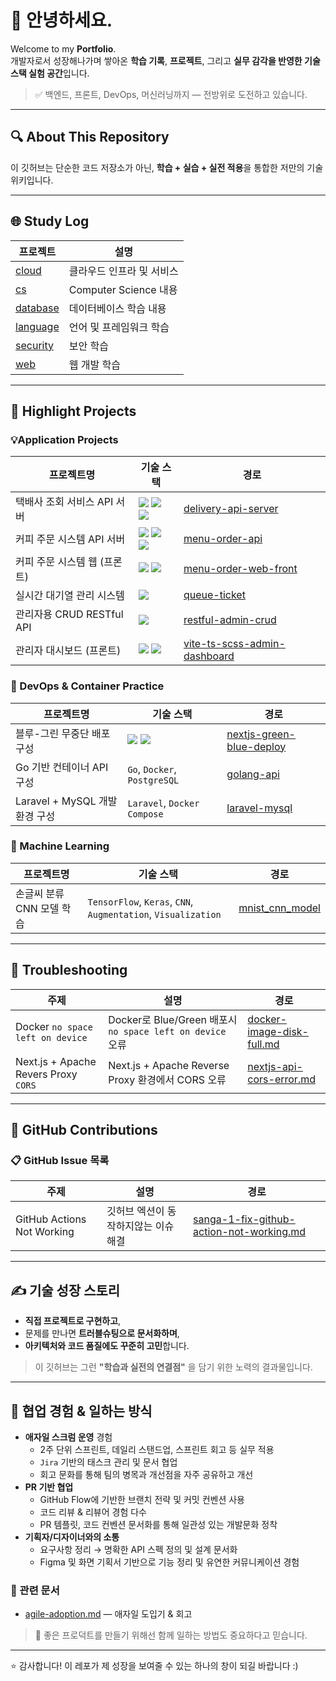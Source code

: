 # 👋 안녕하세요.

Welcome to my **Portfolio**.  
 개발자로서 성장해나가며 쌓아온 **학습 기록**, **프로젝트**, 그리고 **실무 감각을 반영한 기술 스택 실험 공간**입니다.

> ✅ 백엔드, 프론트, DevOps, 머신러닝까지 — 전방위로 도전하고 있습니다.

---

## 🔍 About This Repository

이 깃허브는 단순한 코드 저장소가 아닌, **학습 + 실습 + 실전 적용**을 통합한 저만의 기술 위키입니다.

---

## 🌐 Study Log

| 프로젝트 | 설명 |
|----------|------|
| [cloud](https://github.com/aquaheyday/study-log/tree/main/topics/cloud) | 클라우드 인프라 및 서비스 |
| [cs](https://github.com/aquaheyday/study-log/tree/main/topics/cs) | Computer Science 내용 |
| [database](https://github.com/aquaheyday/study-log/tree/main/topics/database) | 데이터베이스 학습 내용 |
| [language](https://github.com/aquaheyday/study-log/tree/main/topics/language) | 언어 및 프레임워크 학습  |
| [security](https://github.com/aquaheyday/study-log/tree/main/topics/security) | 보안 학습 |
| [web](https://github.com/aquaheyday/study-log/tree/main/topics/web) | 웹 개발 학습 | 

---

## 🚀 Highlight Projects

### 💡Application Projects

| 프로젝트명 | 기술 스택 | 경로 |
|----------|------|-----------|
| 택배사 조회 서비스 API 서버 | <img src="https://img.shields.io/badge/Python-3776AB?style=for-the-badge&logo=Python&logoColor=white"> <img src="https://img.shields.io/badge/fastapi-009688?style=for-the-badge&logo=fastapi&logoColor=white"> <img src="https://img.shields.io/badge/mysql-4479A1?style=for-the-badge&logo=mysql&logoColor=white"> | [delivery-api-server](https://github.com/aquaheyday/study-log/tree/main/projects/application/delivery-api-server) |
| 커피 주문 시스템 API 서버 | <img src="https://img.shields.io/badge/nginx-009639?style=for-the-badge&logo=nginx&logoColor=white"> <img src="https://img.shields.io/badge/laravel-FF2D20?style=for-the-badge&logo=laravel&logoColor=white"> <img src="https://img.shields.io/badge/mysql-4479A1?style=for-the-badge&logo=mysql&logoColor=white"> | [menu-order-api](https://github.com/aquaheyday/study-log/tree/main/projects/application/menu-order-api) |
| 커피 주문 시스템 웹 (프론트) | <img src="https://img.shields.io/badge/nginx-009639?style=for-the-badge&logo=nginx&logoColor=white"> <img src="https://img.shields.io/badge/flutter-02569B?style=for-the-badge&logo=flutter&logoColor=white"> | [menu-order-web-front](https://github.com/aquaheyday/study-log/tree/main/projects/application/menu-order-web-front) |
| 실시간 대기열 관리 시스템 | <img src="https://img.shields.io/badge/laravel-FF2D20?style=for-the-badge&logo=laravel&logoColor=white"> | [queue-ticket](https://github.com/aquaheyday/study-log/tree/main/projects/application/queue-ticket) |
| 관리자용 CRUD RESTful API | <img src="https://img.shields.io/badge/go-00ADD8?style=for-the-badge&logo=go&logoColor=white"> | [restful-admin-crud](https://github.com/aquaheyday/study-log/tree/main/projects/application/restful-admin-crud) |
| 관리자 대시보드 (프론트) | <img src="https://img.shields.io/badge/react-61DAFB?style=for-the-badge&logo=react&logoColor=white"> <img src="https://img.shields.io/badge/typescript-3178C6?style=for-the-badge&logo=typescript&logoColor=white"> | [vite-ts-scss-admin-dashboard](https://github.com/aquaheyday/study-log/tree/main/projects/application/vite-ts-scss-admin-dashboard) |

### 🐳 DevOps & Container Practice

| 프로젝트명 | 기술 스택 | 경로 |
|----------|------|-----------|
| 블루-그린 무중단 배포 구성 | <img src="https://img.shields.io/badge/docker-2496ED?style=for-the-badge&logo=docker&logoColor=white"> <img src="https://img.shields.io/badge/nginx-009639?style=for-the-badge&logo=nginx&logoColor=white"> | [nextjs-green-blue-deploy](https://github.com/aquaheyday/study-log/tree/main/projects/docker/nextjs-green-blue-deploy) |
| Go 기반 컨테이너 API 구성 | `Go`, `Docker`, `PostgreSQL` | [golang-api](https://github.com/aquaheyday/study-log/tree/main/projects/docker/golang-api) |
| Laravel + MySQL 개발 환경 구성 | `Laravel`, `Docker Compose` | [laravel-mysql](https://github.com/aquaheyday/study-log/tree/main/projects/docker/laravel-mysql) |

### 🤖 Machine Learning

| 프로젝트명 | 기술 스택 | 경로 |
|----------|------|-----------|
| 손글씨 분류 CNN 모델 학습 | `TensorFlow`, `Keras`, `CNN`, `Augmentation`, `Visualization` | [mnist_cnn_model](https://github.com/aquaheyday/study-log/tree/main/projects/machine-learning/mnist_cnn_model) |

---

## 🧯 Troubleshooting

| 주제 | 설명 | 경로 |
|----------|------|-----------|
| Docker `no space left on device` | Docker로 Blue/Green 배포시 `no space left on device` 오류 | [docker-image-disk-full.md](./docker/docker-image-disk-full.md) |
| Next.js + Apache Revers Proxy `CORS` | Next.js + Apache Reverse Proxy 환경에서 CORS 오류 | [nextjs-api-cors-error.md](./nextjs/nextjs-api-cors-error.md) |

---

## 📝 GitHub Contributions

### 📋 GitHub Issue 목록

| 주제 | 설명 | 경로 |
|---|---|---|
| GitHub Actions Not Working | 깃허브 엑션이 동작하지않는 이슈 해결 | [sanga-1-fix-github-action-not-working.md](./issues/sanga-1-fix-github-action-not-working.md) |

---

## ✍ 기술 성장 스토리

- **직접 프로젝트로 구현하고**,  
- 문제를 만나면 **트러블슈팅으로 문서화하며**,  
- **아키텍처와 코드 품질에도 꾸준히 고민**합니다.

> 이 깃허브는 그런 **"학습과 실전의 연결점"** 을 담기 위한 노력의 결과물입니다.

---

## 🤝 협업 경험 & 일하는 방식

- **애자일 스크럼 운영** 경험
  - 2주 단위 스프린트, 데일리 스탠드업, 스프린트 회고 등 실무 적용
  - `Jira` 기반의 태스크 관리 및 문서 협업
  - 회고 문화를 통해 팀의 병목과 개선점을 자주 공유하고 개선
- **PR 기반 협업**
  - GitHub Flow에 기반한 브랜치 전략 및 커밋 컨벤션 사용
  - 코드 리뷰 & 리뷰어 경험 다수
  - PR 템플릿, 코드 컨벤션 문서화를 통해 일관성 있는 개발문화 정착
- **기획자/디자이너와의 소통**
  - 요구사항 정리 → 명확한 API 스펙 정의 및 설계 문서화
  - Figma 및 화면 기획서 기반으로 기능 정리 및 유연한 커뮤니케이션 경험

### 📂 관련 문서

- [agile-adoption.md](https://github.com/aquaheyday/reflection-log/tree/main/2025/agile-adoption.md) — 애자일 도입기 & 회고

> 💬 좋은 프로덕트를 만들기 위해선 함께 일하는 방법도 중요하다고 믿습니다.

---

⭐️ 감사합니다! 이 레포가 제 성장을 보여줄 수 있는 하나의 창이 되길 바랍니다 :)
